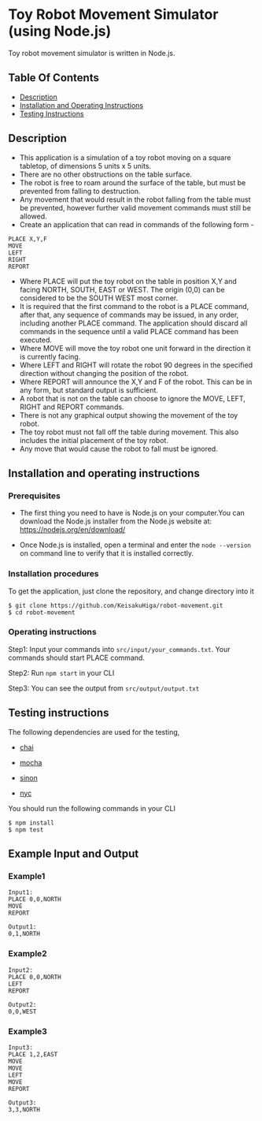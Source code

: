 # Toy Robot Movement Simulator (using Node.js)
Toy robot movement simulator is written in Node.js.
## Table Of Contents

- [Description](#description)
- [Installation and Operating Instructions](#installation-and-operating-instructions)
- [Testing Instructions](#testing-instructions)

## Description
- This application is a simulation of a toy robot moving on a square tabletop, of dimensions 5 units x 5 units.
- There are no other obstructions on the table surface.
- The robot is free to roam around the surface of the table, but must be prevented from falling to destruction.
- Any movement that would result in the robot falling from the table must be prevented, however further valid movement commands must still be allowed.
- Create an application that can read in commands of the following form -
```
PLACE X,Y,F
MOVE
LEFT
RIGHT
REPORT
```
- Where PLACE will put the toy robot on the table in position X,Y and facing NORTH, SOUTH, EAST or WEST. The origin (0,0) can be considered to be the SOUTH WEST most corner.
- It is required that the first command to the robot is a PLACE command, after that, any sequence of commands may be issued, in any order, including another PLACE command. The application should discard all commands in the sequence until a valid PLACE command has been executed.
- Where MOVE will move the toy robot one unit forward in the direction it is currently facing.
- Where LEFT and RIGHT will rotate the robot 90 degrees in the specified direction without changing the position of the robot.
- Where REPORT will announce the X,Y and F of the robot. This can be in any form, but standard output is sufficient.
- A robot that is not on the table can choose to ignore the MOVE, LEFT, RIGHT and REPORT commands.
- There is not any graphical output showing the movement of the toy robot.
- The toy robot must not fall off the table during movement. This also includes the initial placement of the toy robot. 
- Any move that would cause the robot to fall must be ignored.

## Installation and operating instructions
### Prerequisites

- The first thing you need to have is Node.js on your computer.You can download the Node.js installer from the Node.js website at: https://nodejs.org/en/download/

- Once Node.js is installed, open a terminal and enter the `node --version` on command line to verify that it is installed correctly.

### Installation procedures

To get the application, just clone the repository, and change directory into it
```
$ git clone https://github.com/KeisakuHiga/robot-movement.git
$ cd robot-movement
```

### Operating instructions

Step1: Input your commands into `src/input/your_commands.txt`. Your commands should start PLACE command.

Step2: Run `npm start` in your CLI

Step3: You can see the output from `src/output/output.txt`


## Testing instructions

The following dependencies are used for the testing,

- [chai](https://www.chaijs.com/)

- [mocha](https://mochajs.org/)

- [sinon](https://sinonjs.org/)

- [nyc](https://github.com/istanbuljs/nyc)

You should run the following commands in your CLI
```
$ npm install
$ npm test
```

## Example Input and Output
### Example1
```
Input1:
PLACE 0,0,NORTH
MOVE
REPORT
```
```
Output1:
0,1,NORTH
```
### Example2
```
Input2:
PLACE 0,0,NORTH
LEFT
REPORT
```
```
Output2:
0,0,WEST
```
### Example3
```
Input3:
PLACE 1,2,EAST
MOVE
MOVE
LEFT
MOVE
REPORT
```
```
Output3:
3,3,NORTH
```